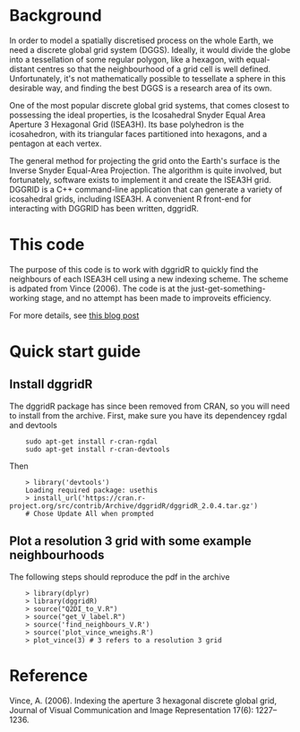 # Background

In order to model a spatially discretised process on the whole Earth, we need a discrete global grid system (DGGS). Ideally, it would divide the globe into a tessellation of some regular polygon, like a hexagon, with equal-distant centres so that the neighbourhood of a grid cell is well defined. Unfortunately, it's not mathematically possible to tessellate a sphere in this desirable way, and finding the best DGGS is a research area of its own.

One of the most popular discrete global grid systems, that comes closest to possessing the ideal properties, is the Icosahedral Snyder Equal Area Aperture 3 Hexagonal Grid (ISEA3H). Its base polyhedron is the icosahedron, with its triangular faces partitioned into hexagons, and a pentagon at each vertex. 

The general method for projecting the grid onto the Earth's surface is the Inverse Snyder Equal-Area Projection. The algorithm is quite involved, but fortunately, software exists to implement it and create the ISEA3H grid. DGGRID is a C++ command-line application that can generate a variety of icosahedral grids, including ISEA3H. A convenient R front-end for interacting with DGGRID has been written, dggridR.

# This code

The purpose of this code is to work with dggridR to quickly find the neighbours of each ISEA3H cell using a new indexing scheme. The scheme is adpated from Vince (2006). The code is at the just-get-something-working stage, and no attempt has been made to improveits efficiency.

For more details, see [this blog post](https://nadiah.org/2021/09/29/find-cell-neighbours-isea3h/ "nadiah.org")

# Quick start guide

## Install dggridR

The dggridR package has since been removed from CRAN, so you will need to install from the archive.
First, make sure you have its dependencey rgdal and devtools
```
    sudo apt-get install r-cran-rgdal
    sudo apt-get install r-cran-devtools
```

Then
```
    > library('devtools')
    Loading required package: usethis
    > install_url('https://cran.r-project.org/src/contrib/Archive/dggridR/dggridR_2.0.4.tar.gz')
    # Chose Update All when prompted
```

## Plot a resolution 3 grid with some example neighbourhoods

The following steps should reproduce the pdf in the archive
```
    > library(dplyr)
    > library(dggridR)
    > source("Q2DI_to_V.R")
    > source("get_V_label.R")
    > source('find_neighbours_V.R')
    > source('plot_vince_wneighs.R')
    > plot_vince(3) # 3 refers to a resolution 3 grid

```

# Reference

Vince, A. (2006). Indexing the aperture 3 hexagonal discrete global grid, Journal of Visual Communication and Image Representation 17(6): 1227–1236.

